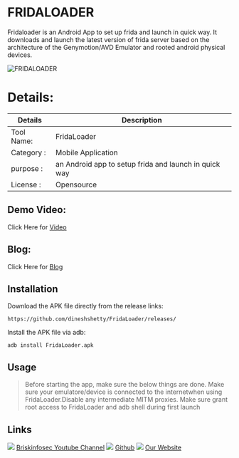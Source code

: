 FRIDALOADER
============
Fridaloader is an Android App to set up frida and launch in quick way. It downloads and launch the latest version of frida server based on the architecture of the Genymotion/AVD Emulator and rooted android physical devices.

![FRIDALOADER](https://www.briskinfosec.com//assets/tooloftheday/Copy_of_Briskinfosec_TOD_Latest_samples_191.jpg)

Details:
============
|  Details | Description|
| ------------ | ------------ |
|Tool Name:| FridaLoader|
|Category :| Mobile Application|
|purpose  :| an Android app to setup frida and launch in quick way
|License :|Opensource 

Demo Video:
-----------------
Click Here for [Video](https://youtu.be/_8cPlKw5Emg?list=PLOEp8ZXsJlIrhSmwpWS1Nif5HwqmqVXMv "Video")

Blog: 
--------------
Click Here for [Blog](https://www.briskinfosec.com/tooloftheday/toolofthedaydetail/FridaLoader "Blog")

Installation
----------------
   Download the APK file directly from the release links:
```
https://github.com/dineshshetty/FridaLoader/releases/
```
Install the APK file via adb:
```
adb install FridaLoader.apk
```
Usage
---------------
> Before starting the app, make sure the below things are done.
> Make sure your emulatore/device is connected to the internetwhen using FridaLoader.Disable any intermediate MITM proxies.
Make sure grant root access to FridaLoader and adb shell during first launch

Links
----------------
![ ](https://img.icons8.com/color/15/000000/youtube-play.png) [Briskinfosec Youtube Channel](https://www.youtube.com/channel/UCcPmqqYETcO_7-6p_uUsF1w "Briskinfosec Youtube Channel")
 ![ ](https://img.icons8.com/glyph-neue/15/000000/github.png) [Github](https://github.com/briskinfosec "Github") 
![ ](https://img.icons8.com/ios/15/000000/internet--v2.png) [Our Website](https://www.briskinfosec.com/ "Our Website")
